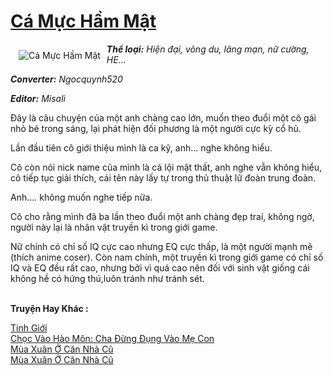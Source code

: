 <a href="https://utruyen.com/ca-muc-ham-mat/5678/" title="Cá Mực Hầm Mật"><h1>Cá Mực Hầm Mật</h1></a><div style="display:table"><img align="right" style="float: left; padding: 10px;" src="https://utruyen.com/images/story/200x260/ca-muc-ham-mat.jpg" alt="Cá Mực Hầm Mật"><b><i>Thể loại:</i></b><i> Hiện đại, võng du, lãng mạn, nữ cường, HE...</i><p></p><b><i>Converter:</i></b><i> Ngocquynh520</i><p></p><i></i><b><i>Editor:</i></b><i> Misali</i><p></p>Đây là câu chuyện của một anh chàng cao lớn, muốn theo đuổi một cô gái nhỏ bé trong sáng, lại phát hiện đối phương là một người cực kỳ cổ hủ.<p></p>Lần đầu tiên cô giới thiệu mình là ca kỹ, anh... nghe không hiểu.<p></p>Cô còn nói nick name của mình là cá lội mật thất, anh nghe vẫn không hiểu, cô tiếp tục giải thích, cái tên này lấy tự <HunterX-Hunter> trong thủ thuật lữ đoàn trung đoàn.<p></p>Anh.... không muốn nghe tiếp nữa.<p></p>Cô cho rằng mình đã ba lần theo đuổi một anh chàng đẹp trai, không ngờ, người này lại là nhân vật truyền kì trong giới game.<p></p>Nữ chính có chỉ số IQ cực cao nhưng EQ cực thấp, là một người mạnh mẽ (thích anime coser). Còn nam chính, một truyền kì trong giới game có chỉ số IQ và EQ đều rất cao, nhưng bởi vì quá cao nên đối với sinh vật giống cái không hề có hứng thú,luôn tránh như tránh sét.</div><p><br><b>Truyện Hay Khác :</b></p><a href="https://utruyen.com/tinh-gioi/7274/" alt="Tinh Giới">Tinh Giới</a><br/><a href="https://truyenngontinhay.wordpress.com/2019/10/03/choc-vao-hao-mon-cha-dung-dung-vao-me-con/" alt="Chọc Vào Hào Môn: Cha Đừng Đụng Vào Mẹ Con">Chọc Vào Hào Môn: Cha Đừng Đụng Vào Mẹ Con</a><br/><a href="https://github.com/quanluxury/truyenhot/tree/master/truyenhay/15949/" alt="Mùa Xuân Ở Căn Nhà Cũ">Mùa Xuân Ở Căn Nhà Cũ</a><br/><a href="https://truyenhot2020.wordpress.com/2019/12/11/mua-xuan-o-can-nha-cu/" alt="Mùa Xuân Ở Căn Nhà Cũ">Mùa Xuân Ở Căn Nhà Cũ</a><br/>